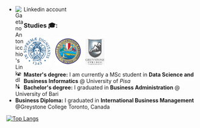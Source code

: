 - Linkedin account <a href="https://www.linkedin.com/in/gaetano-antonicchio-a79a0114b/">
  <img align="left" alt="Gaetano Antonicchio's LinkedIN" width="22px" src="https://raw.githubusercontent.com/peterthehan/peterthehan/master/assets/linkedin.svg" />
</a>



<!--
**gaetanoantonicchio/gaetanoantonicchio** is a ✨ _special_ ✨ repository because its `README.md` (this file) appears on your GitHub profile.

Here are some ideas to get you started:

-  I’m currently working on 
- 🌱 I’m currently learning ...
- 👯 I’m looking to collaborate on ...
- 🤔 I’m looking for help with ...
- 💬 Ask me about ...
- 📫 How to reach me: ...
- 😄 Pronouns: ...
- ⚡ Fun fact: ...
-->

### Studies 🎓:
<img width=70px src="unipi_logo.png" /> &nbsp; <img width=70px src="uniba_logo.png" /> &nbsp; <img width=50px src="greystone_logo.jpg" /> &nbsp; 
* **Master's degree:** I am currently a MSc student in **Data Science and Business Informatics** @ University of _Pisa_
* **Bachelor's degree:** I graduated in **Business Administration** @ University of Bari<br>
* **Business Diploma:** I graduated in **International Business Management** @Greystone College Toronto, Canada



[![Top Langs](https://github-readme-stats.vercel.app/api/top-langs/?username=gaetanoantonicchio&layout=compact)](https://github.com/anuraghazra/github-readme-stats)

